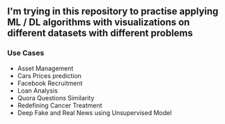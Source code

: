 ## I'm trying in this repository to practise applying ML / DL algorithms with visualizations on different datasets with different problems 
### Use Cases
- Asset Management
- Cars Prices prediction
- Facebook Recruitment
- Loan Analysis
- Quora Questions Similarity
- Redefining Cancer Treatment
- Deep Fake and Real News using Unsupervised Model
